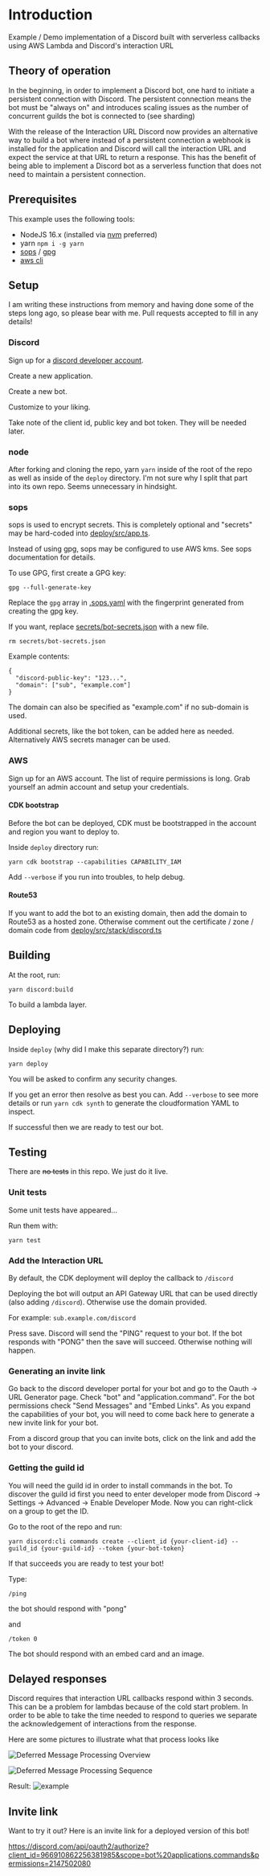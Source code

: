 # Introduction

Example / Demo implementation of a Discord built with serverless callbacks using AWS Lambda and Discord's interaction URL

## Theory of operation

In the beginning, in order to implement a Discord bot, one hard to initiate a persistent connection with Discord. The persistent connection means the bot must be "always on" and introduces scaling issues as the number of concurrent guilds the bot is connected to (see sharding)

With the release of the Interaction URL Discord now provides an alternative way to build a bot where instead of a persistent connection a webhook is installed for the application and Discord will call the interaction URL and expect the service at that URL to return a response. This has the benefit of being able to implement a Discord bot as a serverless function that does not need to maintain a persistent connection.

## Prerequisites

This example uses the following tools:

- NodeJS 16.x (installed via [nvm](https://github.com/nvm-sh/nvm) preferred)
- yarn `npm i -g yarn`
- [sops](https://github.com/mozilla/sops) / [gpg](https://gnupg.org/)
- [aws cli](https://aws.amazon.com/cli/)

## Setup

I am writing these instructions from memory and having done some of the steps long ago, so please bear with me. Pull requests accepted to fill in any details!

### Discord

Sign up for a [discord developer account](https://discord.com/developers/applications).

Create a new application.

Create a new bot.

Customize to your liking.

Take note of the client id, public key and bot token. They will be needed later.

### node

After forking and cloning the repo, yarn `yarn` inside of the root of the repo as well as inside of the `deploy` directory. I'm not sure why I split that part into its own repo. Seems unnecessary in hindsight.

### sops

sops is used to encrypt secrets. This is completely optional and "secrets" may be hard-coded into [deploy/src/app.ts](deploy/src/app.ts).

Instead of using gpg, sops may be configured to use AWS kms. See sops documentation for details.

To use GPG, first create a GPG key:

```
gpg --full-generate-key
```

Replace the `gpg` array in [.sops.yaml](.sops.yaml) with the fingerprint generated from creating the gpg key.

If you want, replace [secrets/bot-secrets.json](secrets/bot-secrets.json) with a new file.

```
rm secrets/bot-secrets.json
```

Example contents:

```
{
  "discord-public-key": "123...",
  "domain": ["sub", "example.com"]
}
```

The domain can also be specified as "example.com" if no sub-domain is used.

Additional secrets, like the bot token, can be added here as needed. Alternatively AWS secrets manager can be used.

### AWS

Sign up for an AWS account. The list of require permissions is long. Grab yourself an admin account and setup your credentials.

#### CDK bootstrap

Before the bot can be deployed, CDK must be bootstrapped in the account and region you want to deploy to.

Inside `deploy` directory run:

```
yarn cdk bootstrap --capabilities CAPABILITY_IAM
```

Add `--verbose` if you run into troubles, to help debug.

#### Route53

If you want to add the bot to an existing domain, then add the domain to Route53 as a hosted zone. Otherwise comment out the certificate / zone / domain code from [deploy/src/stack/discord.ts](deploy/src/stack/discord.ts)

## Building

At the root, run:

```
yarn discord:build
```

To build a lambda layer.

## Deploying

Inside `deploy` (why did I make this separate directory?) run:

```
yarn deploy
```

You will be asked to confirm any security changes.

If you get an error then resolve as best you can. Add `--verbose` to see more details or run `yarn cdk synth` to generate the cloudformation YAML to inspect.

If successful then we are ready to test our bot.

## Testing

There are ~~no tests~~ in this repo. We just do it live.

### Unit tests

Some unit tests have appeared...

Run them with:

```
yarn test
```

### Add the Interaction URL

By default, the CDK deployment will deploy the callback to `/discord`

Deploying the bot will output an API Gateway URL that can be used directly (also adding `/discord`). Otherwise use the domain provided.

For example: `sub.example.com/discord`

Press save. Discord will send the "PING" request to your bot. If the bot responds with "PONG" then the save will succeed. Otherwise nothing will happen.

### Generating an invite link

Go back to the discord developer portal for your bot and go to the Oauth -> URL Generator page. Check "bot" and "application.command". For the bot permissions check "Send Messages" and "Embed Links". As you expand the capabilities of your bot, you will need to come back here to generate a new invite link for your bot.

From a discord group that you can invite bots, click on the link and add the bot to your discord.

### Getting the guild id

You will need the guild id in order to install commands in the bot. To discover the guild id first you need to enter developer mode from Discord -> Settings -> Advanced -> Enable Developer Mode. Now you can right-click on a group to get the ID.

Go to the root of the repo and run:

```
yarn discord:cli commands create --client_id {your-client-id} --guild_id {your-guild-id} --token {your-bot-token}
```

If that succeeds you are ready to test your bot!

Type:

```
/ping
```

the bot should respond with "pong"

and

```
/token 0
```

The bot should respond with an embed card and an image.

## Delayed responses

Discord requires that interaction URL callbacks respond within 3 seconds. This can be a problem for lambdas because of the cold start problem. In order to be able to take the time needed to respond to queries we separate the acknowledgement of interactions from the response.

Here are some pictures to illustrate what that process looks like

![Deferred Message Processing Overview](./images/deferred-message-processing.png)

![Deferred Message Processing Sequence](./images/deferred-msg-sequence.png)

Result:
![example](./images/deferred_interaction.gif)

## Invite link

Want to try it out? Here is an invite link for a deployed version of this bot!

https://discord.com/api/oauth2/authorize?client_id=966910862256381985&scope=bot%20applications.commands&permissions=2147502080
